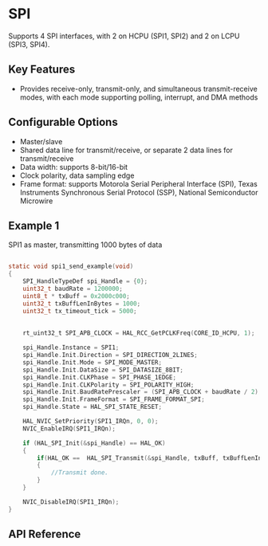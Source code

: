 # SPI

Supports 4 SPI interfaces, with 2 on HCPU (SPI1, SPI2) and 2 on LCPU (SPI3, SPI4).

## Key Features
 - Provides receive-only, transmit-only, and simultaneous transmit-receive modes, with each mode supporting polling, interrupt, and DMA methods

## Configurable Options
 - Master/slave
 - Shared data line for transmit/receive, or separate 2 data lines for transmit/receive
 - Data width: supports 8-bit/16-bit
 - Clock polarity, data sampling edge
 - Frame format: supports Motorola Serial Peripheral Interface (SPI), Texas Instruments Synchronous Serial Protocol (SSP), National Semiconductor Microwire

## Example 1
SPI1 as master, transmitting 1000 bytes of data
```c

static void spi1_send_example(void)
{
    SPI_HandleTypeDef spi_Handle = {0};
    uint32_t baudRate = 1200000;
    uint8_t * txBuff = 0x2000c000;
    uint32_t txBuffLenInBytes = 1000;
    uint32_t tx_timeout_tick = 5000;
    
    
    rt_uint32_t SPI_APB_CLOCK = HAL_RCC_GetPCLKFreq(CORE_ID_HCPU, 1);

    spi_Handle.Instance = SPI1;
    spi_Handle.Init.Direction = SPI_DIRECTION_2LINES;
    spi_Handle.Init.Mode = SPI_MODE_MASTER;
    spi_Handle.Init.DataSize = SPI_DATASIZE_8BIT;
    spi_Handle.Init.CLKPhase = SPI_PHASE_1EDGE;
    spi_Handle.Init.CLKPolarity = SPI_POLARITY_HIGH;
    spi_Handle.Init.BaudRatePrescaler = (SPI_APB_CLOCK + baudRate / 2) / baudRate;
    spi_Handle.Init.FrameFormat = SPI_FRAME_FORMAT_SPI;
    spi_Handle.State = HAL_SPI_STATE_RESET;

    HAL_NVIC_SetPriority(SPI1_IRQn, 0, 0);
    NVIC_EnableIRQ(SPI1_IRQn);

    if (HAL_SPI_Init(&spi_Handle) == HAL_OK)
    {
        if(HAL_OK ==  HAL_SPI_Transmit(&spi_Handle, txBuff, txBuffLenInBytes, tx_timeout_tick))
        {
            //Transmit done.
        }
    }

    NVIC_DisableIRQ(SPI1_IRQn);
}

```

## API Reference
[](../api/hal/spi.md)